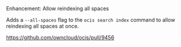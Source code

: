 Enhancement: Allow reindexing all spaces

Adds a `--all-spaces` flag to the `ocis search index` command to allow reindexing all spaces at once.

https://github.com/owncloud/ocis/pull/9456
